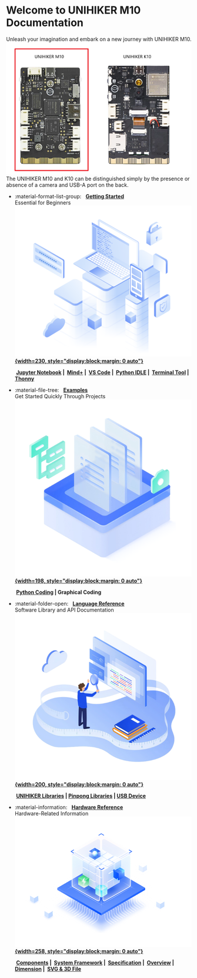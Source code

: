 # **Welcome to UNIHIKER M10 Documentation**
Unleash your imagination and embark on a new journey with UNIHIKER M10.
![image.png](img/index/UNIHIKERM10back.png)
The UNIHIKER M10 and K10 can be distinguished simply by the presence or absence of a camera and USB-A port on the back.

<div class="grid cards" markdown>

-   :material-format-list-group: &nbsp; __[Getting Started][start]__  
      Essential for Beginners
    &nbsp;__[![image.png](img/index/started.png){width=230, style="display:block;margin: 0 auto"}][start]__

    __&nbsp;[Jupyter Notebook][jupyter] |&nbsp; [Mind+][mind+] |&nbsp; [VS Code][vscode] |&nbsp;  [Python IDLE][python] |&nbsp; [Terminal Tool][ssh] |&nbsp; [Thonny][thonny]__  



-   :material-file-tree: &nbsp; __[Examples][examples]__  
      Get Started Quickly Through Projects
    &nbsp;__[![image.png](img/index/examples.png){width=198, style="display:block;margin: 0 auto"}][examples]__  


    __&nbsp;[Python Coding][python-coding] | Graphical Coding__




-   :material-folder-open: &nbsp; __[Language Reference][unihiker-libraries]__  
      Software Library and API Documentation
    &nbsp;__[![image.png](img/index/language.png){width=200, style="display:block;margin: 0 auto"}][unihiker-libraries]__    

    __&nbsp;[UNIHIKER Libraries][unihiker-libraries] | [Pinpong Libraries][pinpong-libraries] | [USB Device][usb-device]__



-   :material-information: &nbsp; __[Hardware Reference][hardware]__  
      Hardware-Related Information
    &nbsp;__[![image.png](img/index/hardware.png){width=258, style="display:block;margin: 0 auto"}][hardware]__  

    __&nbsp;[Components][components] |&nbsp; [System Framework][system-framework] |&nbsp; [Specification][specification] |&nbsp;  [Overview][overview] |&nbsp; [Dimension][dimension] |&nbsp; [SVG & 3D File][3dfile]__





</div>

  [start]: get-started.md
  [examples]: Examples/PythonCodingExamples/index.md
  [hardware]: HardwareReference/hardware_reference_introduction.md
  [jupyter]: GettingStarted/gettingstarted_jupyternotebook.md
  [mind+]: GettingStarted/gettingstarted_mindplus.md
  [python]: GettingStarted/gettingstarted_python_idle.md
  [thonny]: GettingStarted/gettingstarted_thonny.md
  [ssh]: GettingStarted/gettingstarted_ssh.md
  [vscode]: GettingStarted/gettingstarted_vscode.md

  [python-coding]: Examples/PythonCodingExamples/index.md

  [unihiker-libraries]: LanguageReference/UNIHIKER_Library/index.md
  [pinpong-libraries]: LanguageReference/PinPong_Library/index.md
  [usb-device]: LanguageReference/USBDevices/USB_Carema.md

  [components]: HardwareReference/hardware_reference_onboard_components.md
  [system-framework]: HardwareReference/hardware_reference_unihiker_system_framework.md
  [specification]: HardwareReference/hardware_reference_specification.md
  [overview]: HardwareReference/hardware_reference_board_overview.md
  [dimension]: HardwareReference/hardware_reference_dimension.md
  [3dfile]: HardwareReference/hardware_reference_svg_3d_file.md









